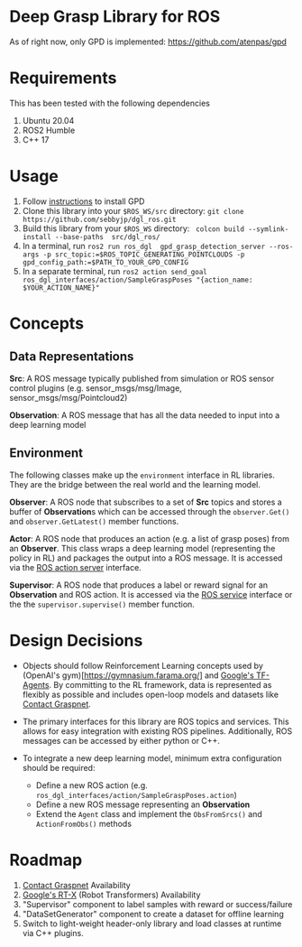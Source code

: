 # Deep Grasp Library for ROS

As of right now, only GPD is implemented: https://github.com/atenpas/gpd

# Requirements
This has been tested with the following dependencies
1. Ubuntu 20.04
2. ROS2 Humble
3. C++ 17

# Usage
1. Follow [instructions](https://github.com/atenpas/gpd) to install GPD
2. Clone this library into your `$ROS_WS/src` directory: `git clone https://github.com/sebbyjp/dgl_ros.git`
3. Build this library from your `$ROS_WS` directory: ` colcon build --symlink-install --base-paths  src/dgl_ros/`
4. In a terminal, run `ros2 run ros_dgl  gpd_grasp_detection_server --ros-args -p src_topic:=$ROS_TOPIC_GENERATING_POINTCLOUDS -p gpd_config_path:=$PATH_TO_YOUR_GPD_CONFIG`
5. In a separate terminal, run `ros2 action send_goal ros_dgl_interfaces/action/SampleGraspPoses "{action_name: $YOUR_ACTION_NAME}"`

# Concepts

## Data Representations
**Src**: A ROS message typically published from simulation or ROS sensor control plugins (e.g. sensor_msgs/msg/Image, sensor_msgs/msg/Pointcloud2)

**Observation**: A ROS message that has all the data needed to input into a deep learning model

## Environment 
The following classes make up the `environment` interface in RL libraries. They are the bridge between
the real world and the learning model.

**Observer**: A ROS node that subscribes to a set of **Src** topics and stores a buffer of **Observation**s which
can be accessed through the `observer.Get()` and `observer.GetLatest()` member functions.

**Actor**: A ROS node that produces an action (e.g. a list of grasp poses) from an **Observer**. This class wraps a
deep learning model (representing the policy in RL) and packages the output into a ROS message. It is accessed via the [ROS action server](https://design.ros2.org/articles/actions.html) interface.

**Supervisor**: A ROS node that produces a label or reward signal for an **Observation** and ROS action. It is accessed
via the [ROS service](https://docs.ros.org/en/humble/Tutorials/Beginner-CLI-Tools/Understanding-ROS2-Services/Understanding-ROS2-Services.html) interface or the the `supervisor.supervise()` member function. 



# Design Decisions
- Objects should follow Reinforcement Learning concepts used by (OpenAI's gym)[https://gymnasium.farama.org/] and [Google's TF-Agents](https://github.com/tensorflow/agents). By committing to the RL framework, data is represented
as flexibly as possible and includes open-loop models and datasets like [Contact Graspnet](https://github.com/NVlabs/contact_graspnet).

- The primary interfaces for this library are ROS topics and services. This allows for easy integration with existing
ROS pipelines. Additionally, ROS messages can be accessed by either python or C++.

- To integrate a new deep learning model, minimum extra configuration should be required:
    - Define a new ROS action (e.g. `ros_dgl_interfaces/action/SampleGraspPoses.action`)
    - Define a new ROS message representing an **Observation**
    - Extend the `Agent` class and implement the `ObsFromSrcs()` and `ActionFromObs()` methods

# Roadmap
1. [Contact Graspnet](https://github.com/NVlabs/contact_graspnet) Availability
2. [Google's RT-X](https://robotics-transformer-x.github.io/) (Robot Transformers) Availability
3. "Supervisor" component to label samples with reward or success/failure 
4. "DataSetGenerator" component to create a dataset for offline learning
5. Switch to light-weight header-only library and load classes at runtime via C++ plugins.



